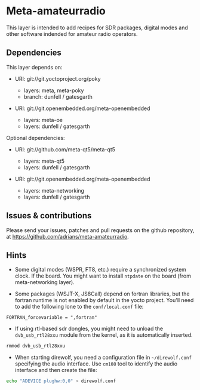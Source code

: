 # Meta-amateurradio

This layer is intended to add recipes for SDR packages, digital modes and other
software indended for amateur radio operators.

## Dependencies

This layer depends on:

* URI: git://git.yoctoproject.org/poky
  * layers: meta, meta-poky
  * branch: dunfell / gatesgarth

* URI: git://git.openembedded.org/meta-openembedded
  * layers: meta-oe
  * layers: dunfell / gatesgarth

Optional dependencies:

* URI: git://github.com/meta-qt5/meta-qt5
  * layers: meta-qt5
  * layers: dunfell / gatesgarth

* URI: git://git.openembedded.org/meta-openembedded
  * layers: meta-networking
  * layers: dunfell / gatesgarth

## Issues & contributions

Please send your issues, patches and pull requests on the github repository, at
<https://github.com/adrians/meta-amateurradio>.

## Hints

* Some digital modes (WSPR, FT8, etc.) require a synchronized system clock. If
the board. You might want to install `ntpdate` on the board (from
meta-networking layer).

* Some packages (WSJT-X, JS8Call) depend on fortran libraries, but the fortran
runtime is not enabled by default in the yocto project. You'll need to add the
following lone to the `conf/local.conf` file:
```
FORTRAN_forcevariable = ",fortran"
```

* If using rtl-based sdr dongles, you might need to unload the `dvb_usb_rtl28xxu`
module from the kernel, as it is automatically inserted.
```bash
rmmod dvb_usb_rtl28xxu
```

* When starting direwolf, you need a configuration file in `~/direwolf.conf`
specifying the audio interface. Use `cm108` tool to identify the audio interface
and then create the file:
```bash
echo "ADEVICE plughw:0,0" > direwolf.conf
```